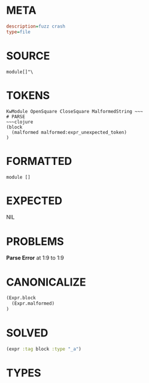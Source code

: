 # META
~~~ini
description=fuzz crash
type=file
~~~
# SOURCE
~~~roc
module[]"\
~~~
# TOKENS
~~~text
KwModule OpenSquare CloseSquare MalformedString ~~~
# PARSE
~~~clojure
(block
  (malformed malformed:expr_unexpected_token)
)
~~~
# FORMATTED
~~~roc
module []

~~~
# EXPECTED
NIL
# PROBLEMS
**Parse Error**
at 1:9 to 1:9

# CANONICALIZE
~~~clojure
(Expr.block
  (Expr.malformed)
)
~~~
# SOLVED
~~~clojure
(expr :tag block :type "_a")
~~~
# TYPES
~~~roc
~~~
